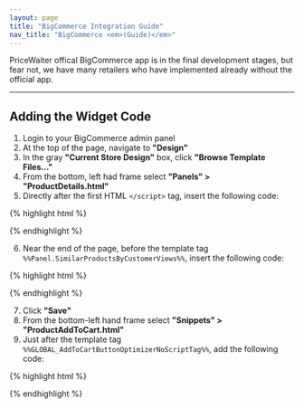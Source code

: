 ```yaml
---
layout: page
title: "BigCommerce Integration Guide"
nav_title: "BigCommerce <em>(Guide)</em>"
---
```


PriceWaiter offical BigCommerce app is in the final development stages, but fear not, we have many retailers who have implemented already without the official app.

* * *

## Adding the Widget Code

1. Login to your BigCommerce admin panel
2. At the top of the page, navigate to __"Design"__
3. In the gray __"Current Store Design"__ box, click __"Browse Template Files..."__
4. From the bottom, left had frame select __"Panels" > "ProductDetails.html"__
5. Directly after the first HTML `</script>` tag, insert the following code:

{% highlight html %}
<!-- Begin PriceWaiter Options -->
<script type="text/javascript">
//<! [CDATA[
var strPrice = "%%GLOBAL_ProductPrice%%";
var addToPage = !document.getElementById('no_pricewaiter');
var PriceWaiterOptions = {
    addToPage: addToPage, // toggle button display
    exit: addToPage, // toggle exit offers popup
    product: {
        sku: '%%GLOBAL_SKU%%',
        name: '%%GLOBAL_ProductName%%',
        price: parseFloat(strPrice.replace(/[$,]+/g, ""))
    },
    button: {
        size: 'lg' // or 'sm'
    },
    onLoad: function() {
        PriceWaiter.setProductImage(ThumbURLs[0]);
        PriceWaiter.originalOpen = PriceWaiter.open;
        PriceWaiter.open = function() {
            // required options
            var attributesValidated = $('#productDetailsAddToCartForm').validate().form();
            if(!attributesValidated) {
                return false;
            }

            // send all options to pricewaiter
            var requiredElements = $('#productDetailsAddToCartForm').validate().currentElements;
            for(var i=0; i < requiredElements.length; i++) {
                var radioSet = document.getElementsByName(requiredElements[i].name);
                for(var j=0; j < radioSet.length; j++) {
                    if(radioSet[j].checked) {
                        var parentRow = $(radioSet[j]).parents('div.productAttributeRow');
                        var name = parentRow.find('span.name').html().trim().replace(/[:]/, "");
                        var value = $(radioSet[j]).next().html();
                        PriceWaiter.setProductOption(name, value);
                        break;
                    }
                }
            }

            // grab quantity before opening PW lightbox
            var qty = $('#qty_');
            if(qty.length) {
                var basePrice = parseFloat($('em.ProductPrice').html().replace(/[$,]+/g, "").trim());
                PriceWaiter.setPrice(basePrice);
                var qtyNum = parseFloat(qty.val());
                PriceWaiter.setQuantity(qtyNum);
            }

            var sku = $('.ProductSKU .VariationProductSKU');
            if (sku.length) {
                var optionSku = sku.html().trim();
                if (optionSku) {
                    PriceWaiter.setSKU(optionSku);
                }
            }

            // actually open pricewaiter window
            PriceWaiter.originalOpen();

        }
    }
};
//]]>
</script>
<!-- End PriceWaiter Options -->
{% endhighlight %}

<ol start="6">
    <li>Near the end of the page, before the template tag <code>%%Panel.SimilarProductsByCustomerViews%%</code>,
insert the following code:</li>
</ol>

{% highlight html %}
<!-- Begin PriceWaiter Script Include -->
<script src="https://widget.pricewaiter.com/script/<your api key here>.js" async></script>
<!-- End PriceWaiter Script Include -->
{% endhighlight %}

<ol start="7">
    <li>Click <strong>"Save"</strong></li>
    <li>From the bottom-left hand frame select <strong>"Snippets" > "ProductAddToCart.html"</strong></li>
    <li>Just after the template tag <code>%%GLOBAL_AddToCartButtonOptimizerNoScriptTag%%</code>, add the following
    code:</li>
</ol>

{% highlight html %}
<!-- Begin PriceWaiter Widget Button -->
<div>
    <span id="pricewaiter"></span>
</div>
<!-- End PriceWaiter Widget Button -->
{% endhighlight %}

